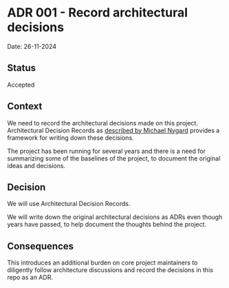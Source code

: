 # ADR 001 - Record architectural decisions

Date: 26-11-2024

## Status

Accepted

## Context

We need to record the architectural decisions made on this project. Architectural Decision Records as
[described by Michael Nygard](https://cognitect.com/blog/2011/11/15/documenting-architecture-decisions) provides a
framework for writing down these decisions.

The project has been running for several years and there is a need for summarizing some of the baselines of the project,
to document the original ideas and decisions.

## Decision

We will use Architectural Decision Records.

We will write down the original architectural decisions as ADRs even though years have passed, to help document the
thoughts behind the project.

## Consequences

This introduces an additional burden on core project maintainers to diligently follow architecture discussions and
record the decisions in this repo as an ADR.
